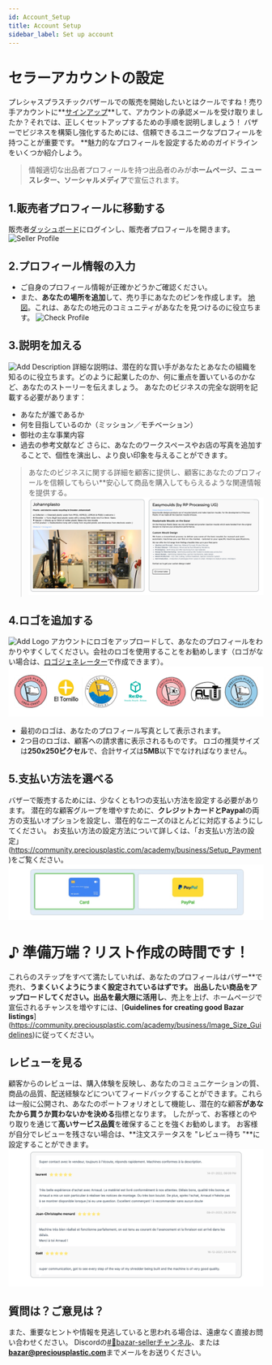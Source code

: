 ```yaml
---
id: Account_Setup 
title: Account Setup 
sidebar_label: Set up account 
---
```

<style> 
:root { 
  --highlight: #f7b77b; 
  --hover: #f7b77b; 
} 
</style> 
# セラーアカウントの設定 

プレシャスプラスチックバザールでの販売を開始したいとはクールですね！売り手アカウントに**[サインアップ](https://bazar.preciousplastic.com/index.php?dispatch=companies.apply_for_vendor)**して、アカウントの承認メールを受け取りましたか？それでは、正しくセットアップするための手順を説明しましょう！ 
バザーでビジネスを構築し強化するためには、信頼できるユニークなプロフィールを持つことが重要です。 
**魅力的なプロフィールを設定するためのガイドラインをいくつか紹介しよう。 
> 情報適切な出品者プロフィールを持つ出品者のみが**ホームページ、ニュースレター、ソーシャルメディア**で宣伝されます。 
## 1.販売者プロフィールに移動する 
販売者[ダッシュボード](https://bazar.preciousplastic.com/vendor.php?dispatch=auth.login_form&return_url=vendor.php)にログインし、販売者プロフィールを開きます。 
![Seller Profile](../assets/gif/seller_profile.gif) 
## 2.プロフィール情報の入力 
- ご自身のプロフィール情報が正確かどうかご確認ください。 
- また、**あなたの場所を追加**して、売り手にあなたのピンを作成します。 
[地図](https://bazar.preciousplastic.com/index.php?dispatch=companies.catalog)。これは、あなたの地元のコミュニティがあなたを見つけるのに役立ちます。 
![Check Profile](../assets/gif/seller_map.gif) 
## 3.説明を加える 
![Add Description](../assets/gif/Description.gif) 
詳細な説明は、潜在的な買い手があなたとあなたの組織を知るのに役立ちます。どのように起業したのか、何に重点を置いているのかなど、あなたのストーリーを伝えましょう。 
あなたのビジネスの完全な説明を記載する必要があります： 
* あなたが誰であるか 
* 何を目指しているのか（ミッション／モチベーション） 
* 御社の主な事業内容 
* 過去の参考文献など 
さらに、あなたのワークスペースやお店の写真を追加することで、個性を演出し、より良い印象を与えることができます。 
> あなたのビジネスに関する詳細を顧客に提供し、顧客にあなたのプロフィールを信頼してもらい**安心して商品を購入してもらえるような関連情報を提供する。 
![Profile Logo](../assets/Business/bazar-profileguide-5.png) 
## 4.ロゴを追加する 
![Add Logo](../assets/gif/add_logo.gif) 
アカウントにロゴをアップロードして、あなたのプロフィールをわかりやすくしてください。会社のロゴを使用することをお勧めします（ロゴがない場合は、[ロゴジェネレーター](https://community.preciousplastic.com/academy/universe/yourlogo)で作成できます）。 
![Profile Logo](../assets/Business/bazar-profileguide-1.png) 
- 最初のロゴは、あなたのプロフィール写真として表示されます。 
- 2つ目のロゴは、顧客への請求書に表示されるものです。 
ロゴの推奨サイズは**250x250ピクセル**で、合計サイズは**5MB**以下でなければなりません。 
## 5.支払い方法を選べる 
バザーで販売するためには、少なくとも1つの支払い方法を設定する必要があります。 
潜在的な顧客グループを増やすために、**クレジットカードとPaypal**の両方の支払いオプションを設定し、潜在的なニーズのほとんどに対応するようにしてください。 
お支払い方法の設定方法について詳しくは、「お支払い方法の設定」(https://community.preciousplastic.com/academy/business/Setup_Payment)をご覧ください。 
![Profile Logo](../assets/Business/bazar-profileguide-3.png) 
# ♪ 準備万端？リスト作成の時間です！ 
これらのステップをすべて満たしていれば、あなたのプロフィールはバザー**で売れ、**うまくいくようにうまく設定されているはずです。 
出品したい商品をアップロードしてください。出品を最大限に活用し**、売上を上げ、ホームページで宣伝されるチャンスを増やすには、[**Guidelines for creating good Bazar listings**] (https://community.preciousplastic.com/academy/business/Image_Size_Guidelines)に従ってください。 
## レビューを見る 
顧客からのレビューは、購入体験を反映し、あなたのコミュニケーションの質、商品の品質、配送経験などについてフィードバックすることができます。これらは一般に公開され、あなたのポートフォリオとして機能し、潜在的な顧客**があなたから買うか買わないかを決める**指標となります。 
したがって、お客様とのやり取りを通じて**高いサービス品質**を確保することを強くお勧めします。 
お客様が自分でレビューを残さない場合は、**注文ステータスを "レビュー待ち "**に設定することができます。   
![Profile Logo](../assets/Business/bazar-profileguide-4.png) 
## 質問は？ご意見は？ 
また、重要なヒントや情報を見逃していると思われる場合は、遠慮なく直接お問い合わせください。 
Discordの[#🙌bazar-sellerチャンネル](https://discord.gg/2E93VxB3CD)、または**bazar@preciousplastic.com**までメールをお送りください。 
